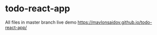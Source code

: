 # todo-react-app
All files in master branch
live demo
https://mavlonsaidov.github.io/todo-react-app/

